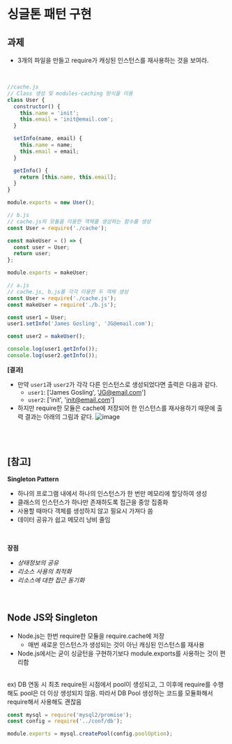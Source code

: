 # **싱글톤 패턴 구현**

## **과제**

- 3개의 파일을 만들고 require가 캐싱된 인스턴스를 재사용하는 것을 보여라.

<br>

```js
//cache.js
// Class 생성 및 modules-caching 방식을 이용
class User {
  constructor() {
    this.name = 'init';
    this.email = 'init@email.com';
  }

  setInfo(name, email) {
    this.name = name;
    this.email = email;
  }

  getInfo() {
    return [this.name, this.email];
  }
}

module.exports = new User();
```

```js
// b.js
// cache.js의 모듈을 이용한 객체를 생성하는 함수를 생성
const User = require('./cache');

const makeUser = () => {
  const user = User;
  return user;
};

module.exports = makeUser;
```

```js
// a.js
// cache.js, b.js를 각각 이용한 두 객체 생성
const User = require('./cache.js');
const makeUser = require('./b.js');

const user1 = User;
user1.setInfo('James Gosling', 'JG@email.com');

const user2 = makeUser();

console.log(user1.getInfo());
console.log(user2.getInfo());
```

**[결과]**

- 만약 `user1`과 `user2`가 각각 다른 인스턴스로 생성되었다면 출력은 다음과 같다.
  - `user1`: ['James Gosling', 'JG@email.com']
  - `user2`: ['init', 'init@email.com']
- 하지만 require한 모듈은 cache에 저장되어 한 인스턴스를 재사용하기 때문에 출력 결과는 아래의 그림과 같다.
  ![image](https://user-images.githubusercontent.com/60606025/145621180-09d91d18-cec9-4f40-90e5-7a3ec8d5b05b.png)

<br><br>

## [참고]

**Singleton Pattern**

- 하나의 프로그램 내에서 하나의 인스턴스가 한 번만 메모리에 할당하여 생성
- 클래스의 인스턴스가 하나만 존재하도록 접근을 중앙 집중화
- 사용할 때마다 객체를 생성하지 않고 필요시 가져다 씀
- 데이터 공유가 쉽고 메모리 낭비 줄임

<br>

**장점**

- _상태정보의 공유_
- _리소스 사용의 최적화_
- _리소스에 대한 접근 동기화_

<br>

## **Node JS와 Singleton**

- Node.js는 한번 require한 모듈을 require.cache에 저장
  - 매번 새로운 인스턴스가 생성되는 것이 아닌 캐싱된 인스턴스를 재사용
- Node.js에서는 굳이 싱글턴을 구현하기보다 module.exports를 사용하는 것이 편리함

<br>
ex) DB 연동 시 최초 require된 시점에서 pool이 생성되고, 그 이후에 require를 수행해도 pool은 더 이상 생성되지 않음. 따라서 DB Pool 생성하는 코드를 모듈화해서 require해서 사용해도 괜찮음

```js
const mysql = require('mysql2/promise');
const config = require('../conf/db');

module.exports = mysql.createPool(config.poolOption);
```
